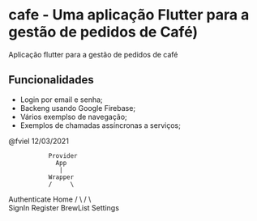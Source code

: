 # cafe - Uma  aplicação Flutter para a gestão de pedidos de Café)

Aplicação flutter para a gestão de pedidos de café

## Funcionalidades

- Login por email e senha;
- Backeng usando Google Firebase;
- Vários exemplso de navegação;
- Exemplos de chamadas assíncronas a serviços;

@fviel
12/03/2021


               Provider
                 App
                  |
               Wrapper
               /     \
   Authenticate        Home
    /      \          /     \   
SignIn   Register  BrewList Settings

